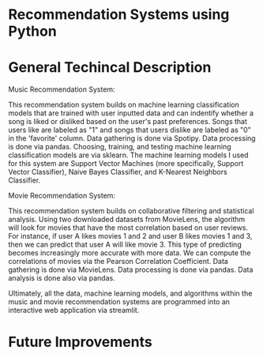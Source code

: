 # Recommendation Systems using Python

# General Techincal Description
Music Recommendation System: 

This recommendation system builds on machine learning classification models that are trained with user inputted data and can indentify whether a song is liked or disliked based on the user's past preferences. Songs that users like are labeled as "1" and songs that users dislike are labeled as "0" in the 'favorite' column. Data gathering is done via Spotipy. Data processing is done via pandas. Choosing, training, and testing machine learning classification models are via sklearn. The machine learning models I used for this system are Support Vector Machines (more specifically, Support Vector Classifier), Naive Bayes Classifier, and K-Nearest Neighbors Classifier. 

Movie Recommendation System: 

This recommendation system builds on collaborative filtering and statistical analysis. Using two downloaded datasets from MovieLens, the algorithm will look for movies that have the most correlation based on user reviews. For instance, if user A likes movies 1 and 2 and user B likes movies 1 and 3, then we can predict that user A will like movie 3. This type of predicting becomes increasingly more accurate with more data. We can compute the correlations of movies via the Pearson Correlation Coefficient. Data gathering is done via MovieLens. Data processing is done via pandas. Data analysis is done also via pandas.

Ultimately, all the data, machine learning models, and algorithms within the music and movie recommendation systems are programmed into an interactive web application via streamlit. 

# Future Improvements
